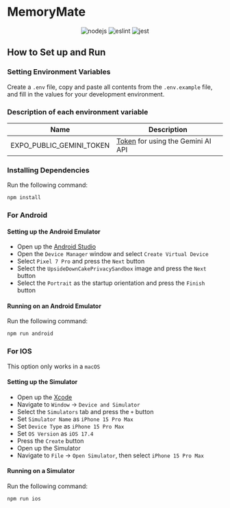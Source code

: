 # MemoryMate

<div align="center">
    <img src="https://img.shields.io/badge/Node.js-v21.7-84ba64" alt="nodejs">
    <img src="https://github.com/SeoulSKY/MemoryMate/actions/workflows/eslint.yml/badge.svg" alt="eslint">
    <img src="https://github.com/SeoulSKY/MemoryMate/actions/workflows/jest.yml/badge.svg" alt="jest">
</div>


## How to Set up and Run

### Setting Environment Variables

Create a `.env` file, copy and paste all contents from the `.env.example` file, and fill in the values for your development environment.

### Description of each environment variable

| Name                     | Description                                                                 |
|--------------------------|-----------------------------------------------------------------------------|
| EXPO_PUBLIC_GEMINI_TOKEN | [Token](https://aistudio.google.com/app/apikey) for using the Gemini AI API |

### Installing Dependencies

Run the following command:

```bash
npm install
```

### For Android

#### Setting up the Android Emulator

* Open up the [Android Studio](https://developer.android.com/studio)
* Open the `Device Manager` window and select `Create Virtual Device`
* Select `Pixel 7 Pro` and press the `Next` button
* Select the `UpsideDownCakePrivacySandbox` image and press the `Next` button
* Select the `Portrait` as the startup orientation and press the `Finish` button

#### Running on an Android Emulator

Run the following command:

```bash
npm run android
```

### For IOS

This option only works in a `macOS`

#### Setting up the Simulator

* Open up the [Xcode](https://developer.apple.com/xcode/)
* Navigate to `Window` -> `Device and Simulator`
* Select the `Simulators` tab and press the `+` button
* Set `Simulator Name` as `iPhone 15 Pro Max`
* Set `Device Type` as `iPhone 15 Pro Max`
* Set `OS Version` as `iOS 17.4`
* Press the `Create` button
* Open up the Simulator
* Navigate to `File` -> `Open Simulator`, then select `iPhone 15 Pro Max`

#### Running on a Simulator

Run the following command:

```bash
npm run ios
```
